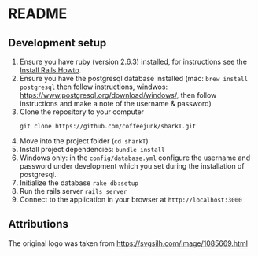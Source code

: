 # README

## Development setup

1. Ensure you have ruby (version 2.6.3) installed, for instructions see the
   [Install Rails Howto](http://installrails.com).
1. Ensure you have the postgresql database installed (mac: `brew install
   postgresql` then follow instructions, windwos:
   https://www.postgresql.org/download/windows/, then follow instructions and
   make a note of the username & password)
1. Clone the repository to your computer
   ```
   git clone https://github.com/coffeejunk/sharkT.git
   ```
1. Move into the project folder (`cd sharkT`)
1. Install project dependencies: `bundle install`
1. Windows only: in the `config/database.yml` configure the username and
   password under development which you set during the installation of
   postgresql.
1. Initialize the database `rake db:setup`
1. Run the rails server `rails server`
1. Connect to the application in your browser at `http://localhost:3000`


## Attributions

The original logo was taken from https://svgsilh.com/image/1085669.html

